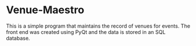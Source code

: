 # Venue-Maestro
This is a simple program that maintains the record of venues for events. The front end was created using PyQt and the data is stored in an SQL database.  
